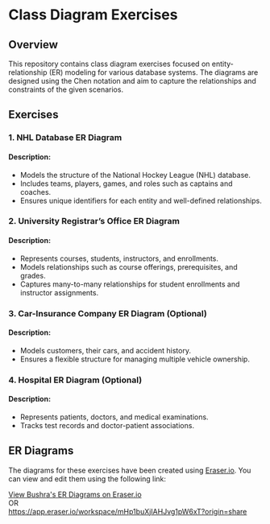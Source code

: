 # Class Diagram Exercises

## Overview
This repository contains class diagram exercises focused on entity-relationship (ER) modeling for various database systems. The diagrams are designed using the Chen notation and aim to capture the relationships and constraints of the given scenarios.

## Exercises

### 1. NHL Database ER Diagram
#### Description:
- Models the structure of the National Hockey League (NHL) database.
- Includes teams, players, games, and roles such as captains and coaches.
- Ensures unique identifiers for each entity and well-defined relationships.

### 2. University Registrar’s Office ER Diagram
#### Description:
- Represents courses, students, instructors, and enrollments.
- Models relationships such as course offerings, prerequisites, and grades.
- Captures many-to-many relationships for student enrollments and instructor assignments.

### 3. Car-Insurance Company ER Diagram (Optional)
#### Description:
- Models customers, their cars, and accident history.
- Ensures a flexible structure for managing multiple vehicle ownership.

### 4. Hospital ER Diagram (Optional)
#### Description:
- Represents patients, doctors, and medical examinations.
- Tracks test records and doctor-patient associations.

## ER Diagrams
The diagrams for these exercises have been created using [Eraser.io](https://app.eraser.io/). You can view and edit them using the following link:

[View Bushra's ER Diagrams on Eraser.io](https://app.eraser.io/workspace/mHp1buXjIAHJvg1pW6xT?origin=share) <br>
OR <br>
https://app.eraser.io/workspace/mHp1buXjIAHJvg1pW6xT?origin=share <br>

